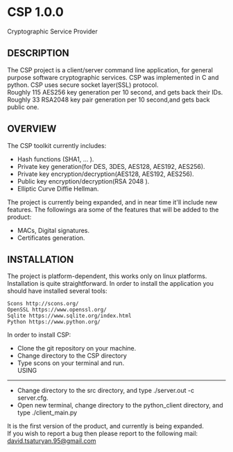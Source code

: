 # CSP 1.0.0
Cryptographic Service Provider

DESCRIPTION
-----------

The CSP project is a client/server command line application, for general purpose software cryptographic services. CSP was implemented in C and python. CSP uses secure socket layer(SSL) protocol.                                                                          
   Roughly 115 AES256 key generation per 10 second, and gets back their IDs.                                                  
   Roughly 33 RSA2048 key pair generation per 10 second,and gets back public one.                                                                                                                                                                                               
                                                                                              

OVERVIEW
--------

The CSP toolkit currently includes:

  - Hash functions (SHA1, ... ).                                                                                                    
  - Private key generation(for DES, 3DES, AES128, AES192, AES256).                                                                    
  - Private key encryption/decryption(AES128, AES192, AES256).                                                                    
  - Public  key encryption/decryption(RSA 2048 ).                                                                                                   
  - Elliptic Curve Diffie Hellman.                                                                                                     
                                                                                                                                     
The project is currently being expanded, and in near time it'll include new features. The followings ara some of the features that will be added to the product:

 -  MACs, Digital signatures.                                                                                                        
 -  Certificates generation.                                                                                                            

INSTALLATION
------------

The project is platform-dependent, this works only on linux platforms. Installation is quite straightforward. In order to install the 
application you should have installed several tools:

    Scons http://scons.org/                                                                                                           
    OpenSSL https://www.openssl.org/                                                                                                  
    Sqlite https://www.sqlite.org/index.html                                                                                          
    Python https://www.python.org/                                                                                                    

In order to install CSP:                                                                                                              
   - Clone the git repository on your machine.                                                                                      
   - Change directory to the CSP directory                                                                                          
   - Type scons on your terminal and run.                                                                                                                                                                                                                                
USING                                                                                             
-----
   - Change directory to the src directory, and type ./server.out -c server.cfg.                                                   
   - Open new terminal, change directory to the python_client directory, and type ./client_main.py                                       
                                                                          
                                                                                                                                      
It is the first version of the product, and currently is being expanded.                                                              
If you wish to report a bug then please report to the following mail:
    david.tsaturyan.95@gmail.com
